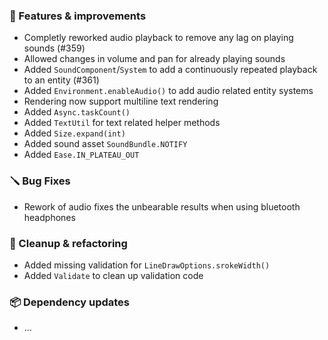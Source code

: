 ### 🚀 Features & improvements

- Completly reworked audio playback to remove any lag on playing sounds (#359)
- Allowed changes in volume and pan for already playing sounds
- Added `SoundComponent`/`System` to add a continuously repeated playback to an entity (#361)
- Added `Environment.enableAudio()` to add audio related entity systems
- Rendering now support multiline text rendering
- Added `Async.taskCount()`
- Added `TextUtil` for text related helper methods
- Added `Size.expand(int)`
- Added sound asset `SoundBundle.NOTIFY`
- Added `Ease.IN_PLATEAU_OUT`

### 🪛 Bug Fixes

- Rework of audio fixes the unbearable results when using bluetooth headphones

### 🧽 Cleanup & refactoring

- Added missing validation for `LineDrawOptions.srokeWidth()`
- Added `Validate` to clean up validation code

### 📦 Dependency updates

- ...
